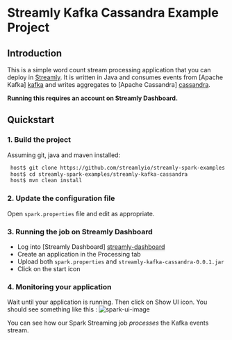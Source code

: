 # Streamly Kafka Cassandra Example Project

## Introduction
This is a simple word count stream processing application that you can deploy in [Streamly].
It is written in Java and consumes events from [Apache Kafka] [kafka] and writes aggregates to [Apache Cassandra] [cassandra].

**Running this requires an account on Streamly Dashboard.**

## Quickstart

### 1. Build the project

Assuming git, java and maven installed:

```bash
 host$ git clone https://github.com/streamlyio/streamly-spark-examples.git
 host$ cd streamly-spark-examples/streamly-kafka-cassandra
 host$ mvn clean install
```

### 2. Update the configuration file
Open `spark.properties` file and edit as appropriate.

### 3. Running the job on Streamly Dashboard
 - Log into [Streamly Dashboard] [streamly-dashboard]
 - Create an application in the Processing tab
 - Upload both `spark.properties` and `streamly-kafka-cassandra-0.0.1.jar`
 - Click on the start icon

### 4. Monitoring your application
Wait until your application is running. Then click on Show UI icon. You should see something like this :
![spark-ui-image][spark-ui-image]

You can see how our Spark Streaming job _processes_ the Kafka events stream.

[spark-ui-image]: https://github.com/streamlyio/streamly-spark-examples/raw/master/streamly-kafka-cassandra/images/spark-ui-image.png
[streamly-dashboard]: https://board.streamly.io:20080
[streamly]: https://board.streamly.io:20080
[kafka]: https://kafka.apache.org/
[cassandra]: http://cassandra.apache.org/
[blog-post]: http://streamly.io/streamly-new/blog.html
